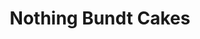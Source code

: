 ---
title: "Nothing Bundt Cakes"
url: /austin/nothing-bundt-cakes-south-interstate-35/
shop: Konditorei
---